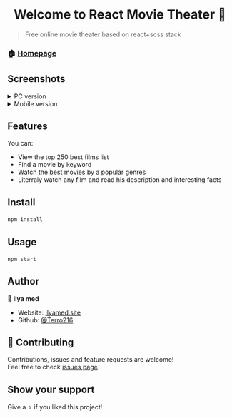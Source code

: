 <h1 align="center">Welcome to React Movie Theater 👋</h1>
<p>
</p>

> Free online movie theater based on react+scss stack

### 🏠 [Homepage](https://terro216.github.io/cinema-react/)

## Screenshots
<details><summary>PC version</summary>
![main page](screenshots/main.jpg)
![film page](screenshots/forest.jpg)
</details>
<details><summary>Mobile version</summary>
![main page](screenshots/mainMob.jpg)
![film page](screenshots/forestMob.jpg)
</details>

## Features
You can:
- View the top 250 best films list
- Find a movie by keyword
- Watch the best movies by a popular genres
- Literraly watch any film and read his description and interesting facts

## Install

```sh
npm install
```

## Usage

```sh
npm start
```

## Author

🦔 **ilya med**

* Website: [ilyamed.site](ilyamed.site)
* Github: [@Terro216](https://github.com/Terro216)

## 🤝 Contributing

Contributions, issues and feature requests are welcome!<br />Feel free to check [issues page](https://github.com/Terro216/cinema-react/issues). 

## Show your support

Give a ⭐️ if you liked this project!
